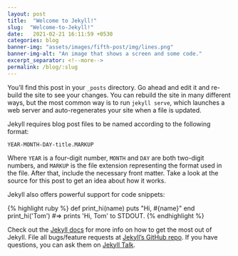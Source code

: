 ```yaml
---
layout: post
title:  "Welcome to Jekyll!"
slug:  "Welcome-to-Jekyll!"
date:   2021-02-21 16:11:59 +0530
categories: blog
banner-img: "assets/images/fifth-post/img/lines.png"
banner-img-alt: "An image that shows a screen and some code."
excerpt_separator: <!--more-->
permalink: /blog/:slug
---
```


You’ll find this post in your `_posts` directory. Go ahead and edit it and re-build the site to see your changes. You can rebuild the site in many different ways, but the most common way is to<!--more--> run `jekyll serve`, which launches a web server and auto-regenerates your site when a file is updated.

Jekyll requires blog post files to be named according to the following format:

`YEAR-MONTH-DAY-title.MARKUP`

Where `YEAR` is a four-digit number, `MONTH` and `DAY` are both two-digit numbers, and `MARKUP` is the file extension representing the format used in the file. After that, include the necessary front matter. Take a look at the source for this post to get an idea about how it works.

Jekyll also offers powerful support for code snippets:

{% highlight ruby %}
def print_hi(name)
  puts "Hi, #{name}"
end
print_hi('Tom')
#=> prints 'Hi, Tom' to STDOUT.
{% endhighlight %}

Check out the [Jekyll docs][jekyll-docs] for more info on how to get the most out of Jekyll. File all bugs/feature requests at [Jekyll’s GitHub repo][jekyll-gh]. If you have questions, you can ask them on [Jekyll Talk][jekyll-talk].

[jekyll-docs]: https://jekyllrb.com/docs/home
[jekyll-gh]:   https://github.com/jekyll/jekyll
[jekyll-talk]: https://talk.jekyllrb.com/
